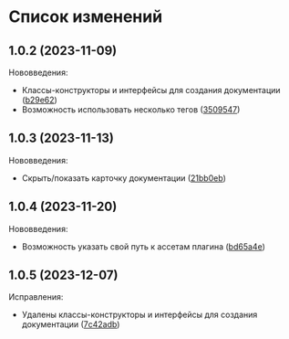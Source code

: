 # Список изменений

## 1.0.2 (2023-11-09)
Нововведения:
* Классы-конструкторы и интерфейсы для создания документации ([b29e62](https://github.com/gumennikov2002/apidoc-plugin/commit/4b29e6214de0dc688ad067f62fee1b56d7cd0e8c))
* Возможность использовать несколько тегов ([3509547](https://github.com/gumennikov2002/apidoc-plugin/commit/3509547d638a0201fdd315b607d1f364c462c780))

## 1.0.3 (2023-11-13)
Нововведения:
* Скрыть/показать карточку документации ([21bb0eb](https://github.com/gumennikov2002/apidoc-plugin/commit/21bb0eb50d4932157c0fb943b0a82bb6013c4ce9))

## 1.0.4 (2023-11-20)
Нововведения:
* Возможность указать свой путь к ассетам плагина ([bd65a4e](https://github.com/gumennikov2002/apidoc-plugin/commit/bd65a4e5a2dde63682eef3deb958d54bef4b6e7a))

## 1.0.5 (2023-12-07)
Исправления:
* Удалены классы-конструкторы и интерфейсы для создания документации ([7c42adb](https://github.com/gumennikov2002/apidoc-plugin/commit/7c42adb3557508d84de3712662ef432f82b4e767))
